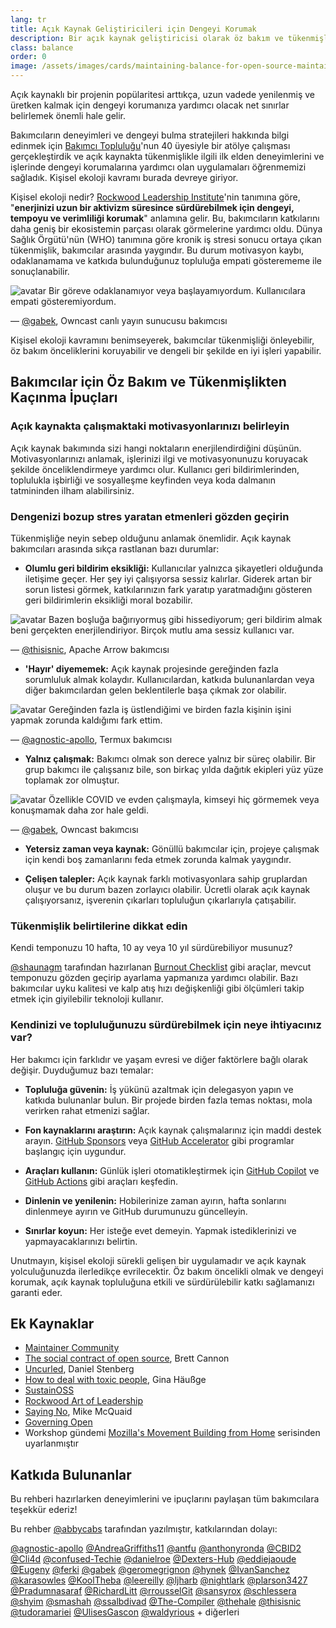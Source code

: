 ```yaml
---
lang: tr
title: Açık Kaynak Geliştiricileri için Dengeyi Korumak
description: Bir açık kaynak geliştiricisi olarak öz bakım ve tükenmişlikten kaçınmak için ipuçları.
class: balance
order: 0
image: /assets/images/cards/maintaining-balance-for-open-source-maintainers.png
---
```


Açık kaynaklı bir projenin popülaritesi arttıkça, uzun vadede yenilenmiş ve üretken kalmak için dengeyi korumanıza yardımcı olacak net sınırlar belirlemek önemli hale gelir. 

Bakımcıların deneyimleri ve dengeyi bulma stratejileri hakkında bilgi edinmek için <a href="http://maintainers.github.com/">Bakımcı Topluluğu</a>'nun 40 üyesiyle bir atölye çalışması gerçekleştirdik ve açık kaynakta tükenmişlikle ilgili ilk elden deneyimlerini ve işlerinde dengeyi korumalarına yardımcı olan uygulamaları öğrenmemizi sağladık. Kişisel ekoloji kavramı burada devreye giriyor.

Kişisel ekoloji nedir? <a href="https://rockwoodleadership.org/nonprofit-four-day-workweek-can-take-care-still-change-world/#:~:text=personal%20ecology%3A%20maintaining%20balance%2C%20pacing%20and%20efficiency%20to%20sustain%20your%20energy%20over%20a%20lifetime%20of%20activism">Rockwood Leadership Institute</a>'nin tanımına göre, "<strong>enerjinizi uzun bir aktivizm süresince sürdürebilmek için dengeyi, tempoyu ve verimliliği korumak</strong>" anlamına gelir. Bu, bakımcıların katkılarını daha geniş bir ekosistemin parçası olarak görmelerine yardımcı oldu. Dünya Sağlık Örgütü'nün (WHO) tanımına göre kronik iş stresi sonucu ortaya çıkan tükenmişlik, bakımcılar arasında yaygındır. Bu durum motivasyon kaybı, odaklanamama ve katkıda bulunduğunuz topluluğa empati gösterememe ile sonuçlanabilir.

<aside markdown="1" class="pquote">
  <img src="https://avatars.githubusercontent.com/gabek?s=180" class="pquote-avatar" alt="avatar">
  Bir göreve odaklanamıyor veya başlayamıyordum. Kullanıcılara empati gösteremiyordum.
  <p markdown="1" class="pquote-credit">
— <a href="https://github.com/gabek">@gabek</a>, Owncast canlı yayın sunucusu bakımcısı
  </p>
</aside>

Kişisel ekoloji kavramını benimseyerek, bakımcılar tükenmişliği önleyebilir, öz bakım önceliklerini koruyabilir ve dengeli bir şekilde en iyi işleri yapabilir.

## Bakımcılar için Öz Bakım ve Tükenmişlikten Kaçınma İpuçları

### Açık kaynakta çalışmaktaki motivasyonlarınızı belirleyin

Açık kaynak bakımında sizi hangi noktaların enerjilendirdiğini düşünün. Motivasyonlarınızı anlamak, işlerinizi ilgi ve motivasyonunuzu koruyacak şekilde önceliklendirmeye yardımcı olur. Kullanıcı geri bildirimlerinden, toplulukla işbirliği ve sosyalleşme keyfinden veya koda dalmanın tatmininden ilham alabilirsiniz.

### Dengenizi bozup stres yaratan etmenleri gözden geçirin

Tükenmişliğe neyin sebep olduğunu anlamak önemlidir. Açık kaynak bakımcıları arasında sıkça rastlanan bazı durumlar:

* **Olumlu geri bildirim eksikliği:** Kullanıcılar yalnızca şikayetleri olduğunda iletişime geçer. Her şey iyi çalışıyorsa sessiz kalırlar. Giderek artan bir sorun listesi görmek, katkılarınızın fark yaratıp yaratmadığını gösteren geri bildirimlerin eksikliği moral bozabilir.

<aside markdown="1" class="pquote">
  <img src="https://avatars.githubusercontent.com/thisisnic?s=180" class="pquote-avatar" alt="avatar">
  Bazen boşluğa bağırıyormuş gibi hissediyorum; geri bildirim almak beni gerçekten enerjilendiriyor. Birçok mutlu ama sessiz kullanıcı var.
  <p markdown="1" class="pquote-credit">
— <a href="https://github.com/thisisnic">@thisisnic</a>, Apache Arrow bakımcısı
  </p>
</aside>

* **'Hayır' diyememek:** Açık kaynak projesinde gereğinden fazla sorumluluk almak kolaydır. Kullanıcılardan, katkıda bulunanlardan veya diğer bakımcılardan gelen beklentilerle başa çıkmak zor olabilir.

<aside markdown="1" class="pquote">
  <img src="https://avatars.githubusercontent.com/agnostic-apollo?s=180" class="pquote-avatar" alt="avatar">
  Gereğinden fazla iş üstlendiğimi ve birden fazla kişinin işini yapmak zorunda kaldığımı fark ettim.
  <p markdown="1" class="pquote-credit">
— <a href="https://github.com/agnostic-apollo">@agnostic-apollo</a>, Termux bakımcısı
  </p>
</aside>

* **Yalnız çalışmak:** Bakımcı olmak son derece yalnız bir süreç olabilir. Bir grup bakımcı ile çalışsanız bile, son birkaç yılda dağıtık ekipleri yüz yüze toplamak zor olmuştur.

<aside markdown="1" class="pquote">
  <img src="https://avatars.githubusercontent.com/gabek?s=180" class="pquote-avatar" alt="avatar">
  Özellikle COVID ve evden çalışmayla, kimseyi hiç görmemek veya konuşmamak daha zor hale geldi.
  <p markdown="1" class="pquote-credit">
— <a href="https://github.com/gabek">@gabek</a>, Owncast bakımcısı
  </p>
</aside>

* **Yetersiz zaman veya kaynak:** Gönüllü bakımcılar için, projeye çalışmak için kendi boş zamanlarını feda etmek zorunda kalmak yaygındır.

* **Çelişen talepler:** Açık kaynak farklı motivasyonlara sahip gruplardan oluşur ve bu durum bazen zorlayıcı olabilir. Ücretli olarak açık kaynak çalışıyorsanız, işverenin çıkarları topluluğun çıkarlarıyla çatışabilir.

### Tükenmişlik belirtilerine dikkat edin

Kendi temponuzu 10 hafta, 10 ay veya 10 yıl sürdürebiliyor musunuz?

[@shaunagm](https://github.com/shaunagm) tarafından hazırlanan [Burnout Checklist](https://governingopen.com/resources/signs-of-burnout-checklist.html) gibi araçlar, mevcut temponuzu gözden geçirip ayarlama yapmanıza yardımcı olabilir. Bazı bakımcılar uyku kalitesi ve kalp atış hızı değişkenliği gibi ölçümleri takip etmek için giyilebilir teknoloji kullanır.

### Kendinizi ve topluluğunuzu sürdürebilmek için neye ihtiyacınız var?

Her bakımcı için farklıdır ve yaşam evresi ve diğer faktörlere bağlı olarak değişir. Duyduğumuz bazı temalar:

* **Topluluğa güvenin:** İş yükünü azaltmak için delegasyon yapın ve katkıda bulunanlar bulun. Bir projede birden fazla temas noktası, mola verirken rahat etmenizi sağlar.

* **Fon kaynaklarını araştırın:** Açık kaynak çalışmalarınız için maddi destek arayın. [GitHub Sponsors](https://github.com/sponsors) veya [GitHub Accelerator](http://accelerator.github.com/) gibi programlar başlangıç için uygundur.

* **Araçları kullanın:** Günlük işleri otomatikleştirmek için [GitHub Copilot](https://github.com/features/copilot/) ve [GitHub Actions](https://github.com/features/actions) gibi araçları keşfedin.

* **Dinlenin ve yenilenin:** Hobilerinize zaman ayırın, hafta sonlarını dinlenmeye ayırın ve GitHub durumunuzu güncelleyin.

* **Sınırlar koyun:** Her isteğe evet demeyin. Yapmak istediklerinizi ve yapmayacaklarınızı belirtin.

Unutmayın, kişisel ekoloji sürekli gelişen bir uygulamadır ve açık kaynak yolculuğunuzda ilerledikçe evrilecektir. Öz bakım öncelikli olmak ve dengeyi korumak, açık kaynak topluluğuna etkili ve sürdürülebilir katkı sağlamanızı garanti eder.

## Ek Kaynaklar

* [Maintainer Community](http://maintainers.github.com/)
* [The social contract of open source](https://snarky.ca/the-social-contract-of-open-source/), Brett Cannon
* [Uncurled](https://daniel.haxx.se/uncurled/), Daniel Stenberg 
* [How to deal with toxic people](https://www.youtube.com/watch?v=7lIpP3GEyXs), Gina Häußge
* [SustainOSS](https://sustainoss.org/)
* [Rockwood Art of Leadership](https://rockwoodleadership.org/art-of-leadership/)
* [Saying No](https://mikemcquaid.com/saying-no/), Mike McQuaid
* [Governing Open](https://governingopen.com/)
* Workshop gündemi [Mozilla's Movement Building from Home](https://foundation.mozilla.org/en/blog/its-a-wrap-movement-building-from-home/) serisinden uyarlanmıştır

## Katkıda Bulunanlar

Bu rehberi hazırlarken deneyimlerini ve ipuçlarını paylaşan tüm bakımcılara teşekkür ederiz!

Bu rehber [@abbycabs](https://github.com/abbycabs) tarafından yazılmıştır, katkılarından dolayı:

[@agnostic-apollo](https://github.com/agnostic-apollo)
[@AndreaGriffiths11](https://github.com/AndreaGriffiths11)
[@antfu](https://github.com/antfu)
[@anthonyronda](https://github.com/anthonyronda)
[@CBID2](https://github.com/CBID2)
[@Cli4d](https://github.com/Cli4d)
[@confused-Techie](https://github.com/confused-Techie)
[@danielroe](https://github.com/danielroe)
[@Dexters-Hub](https://github.com/Dexters-Hub)
[@eddiejaoude](https://github.com/eddiejaoude)
[@Eugeny](https://github.com/Eugeny)
[@ferki](https://github.com/ferki)
[@gabek](https://github.com/gabek)
[@geromegrignon](https://github.com/geromegrignon)
[@hynek](https://github.com/hynek)
[@IvanSanchez](https://github.com/IvanSanchez)
[@karasowles](https://github.com/karasowles)
[@KoolTheba](https://github.com/KoolTheba)
[@leereilly](https://github.com/leereilly)
[@ljharb](https://github.com/ljharb)
[@nightlark](https://github.com/nightlark)
[@plarson3427](https://github.com/plarson3427)
[@Pradumnasaraf](https://github.com/Pradumnasaraf)
[@RichardLitt](https://github.com/RichardLitt)
[@rrousselGit](https://github.com/rrousselGit)
[@sansyrox](https://github.com/sansyrox)
[@schlessera](https://github.com/schlessera)
[@shyim](https://github.com/shyim)
[@smashah](https://github.com/smashah)
[@ssalbdivad](https://github.com/ssalbdivad)
[@The-Compiler](https://github.com/The-Compiler)
[@thehale](https://github.com/thehale)
[@thisisnic](https://github.com/thisisnic)
[@tudoramariei](https://github.com/tudoramariei)
[@UlisesGascon](https://github.com/UlisesGascon)
[@waldyrious](https://github.com/waldyrious) + diğerleri